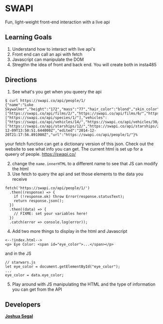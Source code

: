 # SWAPI
Fun, light-weight front-end interaction with a live api


## Learning Goals
1. Understand how to interact with live api's
2. Front end can call an api with fetch
3. Javascript can manipulate the DOM
4. Stregthn the idea of front and back end. You will create both in insta485

## Directions
1. See what's you get when you queery the api
```
$ curl https://swapi.co/api/people/1/
{"name":"Luke Skywalker","height":"172","mass":"77","hair_color":"blond","skin_color":"fair","eye_color":"blue","birth_year":"19BBY","gender":"male","homeworld":"https://swapi.co/api/planets/1/","films":["https://swapi.co/api/films/2/","https://swapi.co/api/films/6/","https://swapi.co/api/films/3/","https://swapi.co/api/films/1/","https://swapi.co/api/films/7/"],"species":["https://swapi.co/api/species/1/"],"vehicles":["https://swapi.co/api/vehicles/14/","https://swapi.co/api/vehicles/30/"],"starships":["https://swapi.co/api/starships/12/","https://swapi.co/api/starships/22/"],"created":"2014-12-09T13:50:51.644000Z","edited":"2014-12-20T21:17:56.891000Z","url":"https://swapi.co/api/people/1/"}%
```
your fetch function can get a dictionary version of this json. Check out the website to see what info you can get. The current html is set up for a queery of people. https://swapi.co/

2. change the ```name.innerHTML``` to a different name to see that JS can modify the html
3. Use fetch to query the api and set those elements to the data you receive
```
fetch('https://swapi.co/api/people/1/')
  .then((response) => {
    if (!response.ok) throw Error(response.statusText);
    return response.json();
  })
  .then((data) => {
    // FIXME: set your variables here!
  })
  .catch(error => console.log(error));
```
4. Add two more things to display in the html and Javascript
```
<--!index.html-->
<p> Eye Color: <span id="eye_color">...</span></p>
```
and in the JS
```
// starwars.js
let eye_color = document.getElementById("eye_color");
...
eye_color = data.eye_color;
```
5. Play around with JS manipulating the HTML and the type of information you can get from the API

## Developers
**[Joshua Segal](http://joshuabsegal.com/)**
